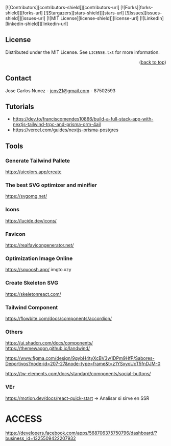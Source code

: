 <!-- Improved compatibility of back to top link: See: https://github.com/othneildrew/Best-README-Template/pull/73 -->
<a name="readme-top"></a>
<!--
*** Thanks for checking out the Best-README-Template. If you have a suggestion
*** that would make this better, please fork the repo and create a pull request
*** or simply open an issue with the tag "enhancement".
*** Don't forget to give the project a star!
*** Thanks again! Now go create something AMAZING! :D
-->



<!-- PROJECT SHIELDS -->
<!--
*** I'm using markdown "reference style" links for readability.
*** Reference links are enclosed in brackets [ ] instead of parentheses ( ).
*** See the bottom of this document for the declaration of the reference variables
*** for contributors-url, forks-url, etc. This is an optional, concise syntax you may use.
*** https://www.markdownguide.org/basic-syntax/#reference-style-links
-->
[![Contributors][contributors-shield]][contributors-url]
[![Forks][forks-shield]][forks-url]
[![Stargazers][stars-shield]][stars-url]
[![Issues][issues-shield]][issues-url]
[![MIT License][license-shield]][license-url]
[![LinkedIn][linkedin-shield]][linkedin-url]

## License

Distributed under the MIT License. See `LICENSE.txt` for more information.

<p align="right">(<a href="#readme-top">back to top</a>)</p>


<!-- CONTACT -->
## Contact

Jose Carlos Nunez - jcnv21@gmail.com - 87502593

## Tutorials

- https://dev.to/franciscomendes10866/build-a-full-stack-app-with-nextjs-tailwind-trpc-and-prisma-orm-4ail
- https://vercel.com/guides/nextjs-prisma-postgres

## Tools
### Generate Tailwind Pallete
https://uicolors.app/create

### The best SVG optimizer and minifier
https://svgomg.net/

### Icons
https://lucide.dev/icons/

### Favicon
https://realfavicongenerator.net/

### Optimization Image Online
https://squoosh.app/
imgto.xzy

### Create Skeleton SVG
https://skeletonreact.com/

### Tailwind Component
https://flowbite.com/docs/components/accordion/

### Others
https://ui.shadcn.com/docs/components/
https://themewagon.github.io/landwind/

https://www.figma.com/design/9gybH4tyXcBV3w1DPm9HfP/Sabores-Deportivos?node-id=207-27&node-type=frame&t=z1YSxyoUcT5fnDJM-0

https://tw-elements.com/docs/standard/components/social-buttons/


### VEr
https://motion.dev/docs/react-quick-start
-> Analisar si sirve en SSR

# ACCESS
https://developers.facebook.com/apps/568706375750796/dashboard/?business_id=1325509422207932